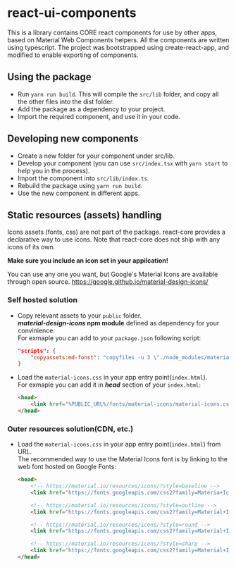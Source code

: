 # react-ui-components

This is a library contains CORE react components for use by other apps, based on Material Web Components helpers.
All the components are written using typescript.
The project was bootstrapped using create-react-app, and modified to enable exporting of components.

## Using the package

* Run `yarn run build`. This will compile the `src/lib` folder, and copy all the other files into the dist folder.
* Add the package as a dependency to your project.
* Import the required component, and use it in your code.

## Developing new components

* Create a new folder for your component under src/lib.
* Develop your component (you can use `src/index.tsx` with `yarn start` to help you in the process).
* Import the component into `src/lib/index.ts`.
* Rebuild the package using `yarn run build`.
* Use the new component in different apps.

## Static resources (assets) handling
Icons assets (fonts, css) are not part of the package. 
react-core provides a declarative way to use icons. Note that react-core does not ship with any icons of its own. 

**Make sure you include an icon set in your appilcation!**

You can use any one you want, but Google's Material Icons are available through open source. 
https://google.github.io/material-design-icons/

### Self hosted solution
* Copy relevant assets to your `public` folder.  
  ***material-design-icons* npm module** defined as dependency for your convinience.  
For exmaple you can add to your `package.json` following script:  
    ```json
    "scripts": {
        "copyassets:md-fonst": "copyfiles -u 3 \"./node_modules/material-design-icons/iconfont/*\" \"./public/fonts/material-icons\""
    }
    ```
* Load the `material-icons.css` in your app entry point(`index.html`).  
    For exmaple you can add it in ***head*** section of your `index.html`:  
    ```html
    <head>
        <link href="%PUBLIC_URL%/fonts/material-icons/material-icons.css" rel="stylesheet">
    </head>
    ```

### Outer resources solution(CDN, etc.)
* Load the `material-icons.css` in your app entry point(`index.html`) from URL.  
The recommended way to use the Material Icons font is by linking to the web font hosted on Google Fonts:
    ```html
    <head>
        <!-- https://material.io/resources/icons/?style=baseline -->
        <link href="https://fonts.googleapis.com/css2?family=Materia+Icons" rel="stylesheet">

        <!-- https://material.io/resources/icons/?style=outline -->
        <link href="https://fonts.googleapis.com/css2?family=Material+Icons+Outlined" rel="stylesheet">

        <!-- https://material.io/resources/icons/?style=round -->
        <link href="https://fonts.googleapis.com/css2?family=Material+Icons+Round" rel="stylesheet">

        <!-- https://material.io/resources/icons/?style=sharp -->
        <link href="https://fonts.googleapis.com/css2?family=Material+Icons+Sharp" rel="stylesheet">
    </head>
    ```

